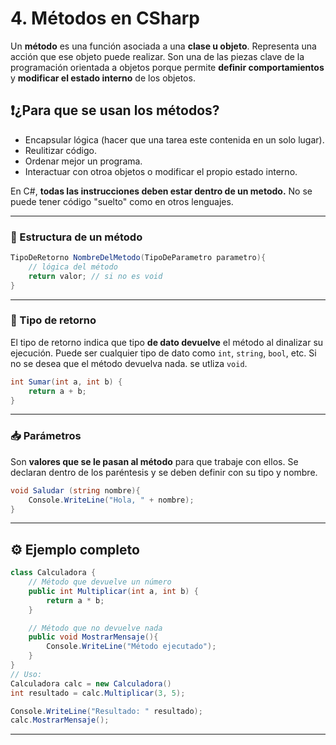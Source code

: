 # 4. Métodos en CSharp

Un **método** es una función asociada a una **clase u objeto**. Representa una acción que ese objeto puede realizar. Son una de las piezas clave de la programación orientada a objetos porque permite **definir comportamientos** y **modificar el estado interno** de los objetos.

## ❗¿Para que se usan los métodos?

- Encapsular lógica (hacer que una tarea este contenida en un solo lugar).
- Reulitizar código.
- Ordenar mejor un programa.
- Interactuar con otroa objetos o modificar el propio estado interno.

En C#, **todas las instrucciones deben estar dentro de un metodo.** No se puede tener código "suelto" como en otros lenguajes.

---

### 🧩 Estructura de un método

```csharp
TipoDeRetorno NombreDelMetodo(TipoDeParametro parametro){
    // lógica del método
    return valor; // si no es void 
}
```

---

### 🔁 Tipo de retorno

El tipo de retorno indica que tipo **de dato devuelve** el método al dinalizar su ejecución. Puede ser cualquier tipo de dato como `int`, `string`, `bool`, etc. Si no se desea que el método devuelva nada. se utliza `void`.

```csharp
int Sumar(int a, int b) {
    return a + b;
}
```

---

### 📥 Parámetros

Son **valores que se le pasan al método** para que trabaje con ellos. Se declaran dentro de los paréntesis y se deben definir con su tipo y nombre.

```csharp
void Saludar (string nombre){
    Console.WriteLine("Hola, " + nombre);
}
```

---

## ⚙️ Ejemplo completo

```csharp
class Calculadora {
    // Método que devuelve un número
    public int Multiplicar(int a, int b) {
        return a * b;
    }

    // Método que no devuelve nada
    public void MostrarMensaje(){
        Console.WriteLine("Método ejecutado");
    }
}
// Uso:
Calculadora calc = new Calculadora()
int resultado = calc.Multiplicar(3, 5);

Console.WriteLine("Resultado: " resultado);
calc.MostrarMensaje();
```

---
